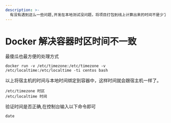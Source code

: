 ```yaml
---
description: >-
  有没有遇到这么一些问题,开发在本地测试没问题，将项目打包到线上计算出来的时间不是少了8个小时就是多了8个小时，这是因为容器的系统默认时间跟我们中国的时间对不上，所以才会有这样的问题。
---
```


# Docker 解决容器时区时间不一致

最傻瓜也最方便的处理方式

```text
docker run -v /etc/timezone:/etc/timezone -v /etc/localtime:/etc/localtime -ti centos bash
```

以上将宿主机的时间与本地时间绑定到容器中，这样时间就会跟宿主机一样了。

```text
/etc/timezone 时区
/etc/localtime 时间
```

验证时间是否正确,在控制台输入以下命令即可

```text
date
```

